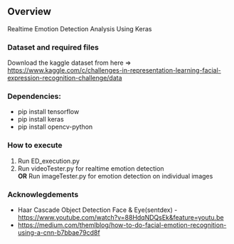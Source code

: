 ## Overview
Realtime Emotion Detection Analysis Using Keras

### Dataset and required files
Download the kaggle dataset from here => https://www.kaggle.com/c/challenges-in-representation-learning-facial-expression-recognition-challenge/data

### Dependencies:
* pip install tensorflow
* pip install keras
* pip install opencv-python

### How to execute
1. Run ED_execution.py
2. Run videoTester.py for realtime emotion detection </br>
   <b>OR</b>
   Run imageTester.py for emotion detection on individual images

### Acknowlegdements
* Haar Cascade Object Detection Face & Eye(sentdex) - https://www.youtube.com/watch?v=88HdqNDQsEk&feature=youtu.be
* https://medium.com/themlblog/how-to-do-facial-emotion-recognition-using-a-cnn-b7bbae79cd8f
